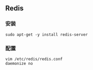 ## Redis

### 安装

```
sudo apt-get -y install redis-server
```

### 配置

```
vim /etc/redis/redis.conf
daemonize no
```